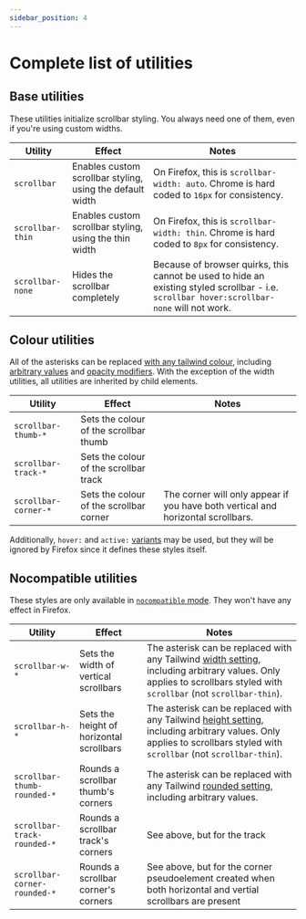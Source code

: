 ```yaml
---
sidebar_position: 4
---
```


# Complete list of utilities

## Base utilities
These utilities initialize scrollbar styling. You always need one of them, even if you're using custom widths.

| Utility     | Effect | Notes |
|-------------|--------|-------|
| <span className="whitespace-nowrap">`scrollbar`</span> | Enables custom scrollbar styling, using the default width | On Firefox, this is `scrollbar-width: auto`. Chrome is hard coded to `16px` for consistency. |
| <span className="whitespace-nowrap">`scrollbar-thin`</span> | Enables custom scrollbar styling, using the thin width | On Firefox, this is `scrollbar-width: thin`. Chrome is hard coded to `8px` for consistency. |
| <span className="whitespace-nowrap">`scrollbar-none`</span> | Hides the scrollbar completely | Because of browser quirks, this cannot be used to hide an existing styled scrollbar - i.e. `scrollbar hover:scrollbar-none` will not work. |

## Colour utilities
All of the asterisks can be replaced [with any tailwind colour](https://tailwindcss.com/docs/customizing-colors#using-custom-colors), including [arbitrary values](https://tailwindcss.com/docs/adding-custom-styles#using-arbitrary-values) and [opacity modifiers](https://tailwindcss.com/docs/background-color#changing-the-opacity). With the exception of the width utilities, all utilities are inherited by child elements.

| Utility     | Effect | Notes |
|-------------|--------|-------|
| <span className="whitespace-nowrap">`scrollbar-thumb-*`</span> | Sets the colour of the scrollbar thumb | |
| <span className="whitespace-nowrap">`scrollbar-track-*`</span> | Sets the colour of the scrollbar track | |
| <span className="whitespace-nowrap">`scrollbar-corner-*`</span> | Sets the colour of the scrollbar corner | The corner will only appear if you have both vertical and horizontal scrollbars. |

Additionally, `hover:` and `active:` [variants](https://tailwindcss.com/docs/hover-focus-and-other-states#hover-focus-and-active) may be used, but they will be ignored by Firefox since it defines these styles itself.

## Nocompatible utilities
These styles are only available in [`nocompatible` mode](/getting-started#configuration). They won't have any effect in Firefox.

| Utility     | Effect | Notes |
|-------------|--------|-------|
| <span className="whitespace-nowrap">`scrollbar-w-*`</span> | Sets the width of vertical scrollbars | The asterisk can be replaced with any Tailwind [width setting](https://tailwindcss.com/docs/width), including arbitrary values. Only applies to scrollbars styled with `scrollbar` (not `scrollbar-thin`). |
| <span className="whitespace-nowrap">`scrollbar-h-*`</span> | Sets the height of horizontal scrollbars | The asterisk can be replaced with any Tailwind [height setting](https://tailwindcss.com/docs/height), including arbitrary values. Only applies to scrollbars styled with `scrollbar` (not `scrollbar-thin`). |
| <span className="whitespace-nowrap">`scrollbar-thumb-rounded-*`</span> | Rounds a scrollbar thumb's corners | The asterisk can be replaced with any Tailwind [rounded setting](https://tailwindcss.com/docs/border-radius#using-custom-values), including arbitrary values. |
| <span className="whitespace-nowrap">`scrollbar-track-rounded-*`</span> | Rounds a scrollbar track's corners | See above, but for the track |
| <span className="whitespace-nowrap">`scrollbar-corner-rounded-*`</span> | Rounds a scrollbar corner's corners | See above, but for the corner pseudoelement created when both horizontal and vertial scrollbars are present |

